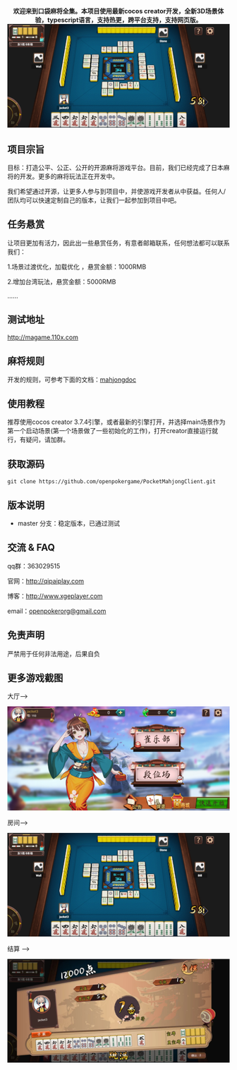 <p align="center">
  <strong>欢迎来到口袋麻将全集。本项目使用最新cocos creator开发，全新3D场景体验，typescript语言，支持热更，跨平台支持，支持网页版。</strong>
  <img width="704" alt="Game screenshot" src="./resource/image/room.jpg">
</p>





## 项目宗旨

目标：打造公平、公正、公开的开源麻将游戏平台。目前，我们已经完成了日本麻将的开发。更多的麻将玩法正在开发中。

我们希望通过开源，让更多人参与到项目中，并使游戏开发者从中获益。任何人/团队均可以快速定制自己的版本，让我们一起参加到项目中吧。



## 任务悬赏

让项目更加有活力，因此出一些悬赏任务，有意者邮箱联系，任何想法都可以联系我们：

1.场景过渡优化，加载优化 ，悬赏金额：1000RMB

2.增加台湾玩法，悬赏金额：5000RMB

......



## 测试地址

http://magame.110x.com



## 麻将规则

开发的规则，可参考下面的文档：[mahjongdoc](https://github.com/openpokergame/MahjongRules)



## 使用教程

推荐使用cocos creator 3.7.4引擎，或者最新的引擎打开，并选择main场景作为第一个启动场景(第一个场景做了一些初始化的工作)，打开creator直接运行就行，有疑问，请加群。



## 获取源码

```
git clone https://github.com/openpokergame/PocketMahjongClient.git
```



## 版本说明

- master 分支：稳定版本，已通过测试



## 交流 & FAQ

qq群：363029515

官网：http://qipaiplay.com

博客：http://www.xgeplayer.com

email：openpokerorg@gmail.com



## 免责声明

严禁用于任何非法用途，后果自负





## 更多游戏截图

大厅-->

![](./resource/image/hall.jpg)



房间-->

![](./resource/image/room.jpg)



结算 -->

![](./resource/image/over.jpg)

